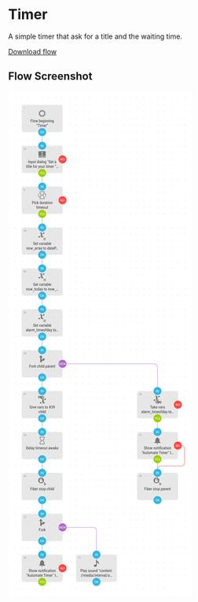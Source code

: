 # Timer
A simple timer that ask for a title and the waiting time.

[Download flow](https://github.com/mgafner/automate-flows/blob/master/timer.flo?raw=true)

## Flow Screenshot
![Flow](timer.png)
